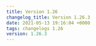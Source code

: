 ```yaml
---
title: Version 1.26
changelog_title: Version 1.26.3
date: 2021-05-13 19:16:04 +0000
tags: changelogs 1.26
version: 1.26.3
---
```

<script src="https://gist.github.com/spinnaker-release/e3714a97bbdd3e7c3b4d92adec938e7f.js?file=1.26.3.md"></script>
<script src="https://gist.github.com/spinnaker-release/e3714a97bbdd3e7c3b4d92adec938e7f.js?file=1.26.2.md"></script>
<script src="https://gist.github.com/spinnaker-release/e3714a97bbdd3e7c3b4d92adec938e7f.js?file=1.26.1.md"></script>
<script src="https://gist.github.com/spinnaker-release/e3714a97bbdd3e7c3b4d92adec938e7f.js?file=1.26.0.md"></script>
